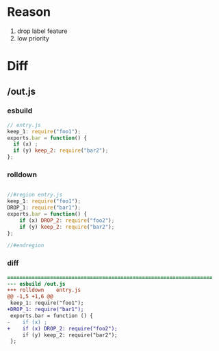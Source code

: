 # Reason
1. drop label feature
2. low priority
# Diff
## /out.js
### esbuild
```js
// entry.js
keep_1: require("foo1");
exports.bar = function() {
  if (x) ;
  if (y) keep_2: require("bar2");
};
```
### rolldown
```js

//#region entry.js
keep_1: require("foo1");
DROP_1: require("bar1");
exports.bar = function() {
	if (x) DROP_2: require("foo2");
	if (y) keep_2: require("bar2");
};

//#endregion
```
### diff
```diff
===================================================================
--- esbuild	/out.js
+++ rolldown	entry.js
@@ -1,5 +1,6 @@
 keep_1: require("foo1");
+DROP_1: require("bar1");
 exports.bar = function () {
-    if (x) ;
+    if (x) DROP_2: require("foo2");
     if (y) keep_2: require("bar2");
 };

```